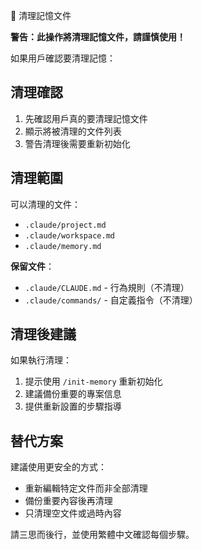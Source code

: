 🧹 清理記憶文件

**警告：此操作將清理記憶文件，請謹慎使用！**

如果用戶確認要清理記憶：

## 清理確認
1. 先確認用戶真的要清理記憶文件
2. 顯示將被清理的文件列表
3. 警告清理後需要重新初始化

## 清理範圍
可以清理的文件：
- `.claude/project.md`
- `.claude/workspace.md`
- `.claude/memory.md`

**保留文件**：
- `.claude/CLAUDE.md` - 行為規則（不清理）
- `.claude/commands/` - 自定義指令（不清理）

## 清理後建議
如果執行清理：
1. 提示使用 `/init-memory` 重新初始化
2. 建議備份重要的專案信息
3. 提供重新設置的步驟指導

## 替代方案
建議使用更安全的方式：
- 重新編輯特定文件而非全部清理
- 備份重要內容後再清理
- 只清理空文件或過時內容

請三思而後行，並使用繁體中文確認每個步驟。
